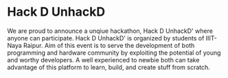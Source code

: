 # Hack D UnhackD 

 We are proud to announce a unqiue hackathon, Hack D UnhackD' where anyone can participate. Hack D UnhackD' is organized by students of IIIT-Naya Raipur. Aim of this event is to serve the development of both programming and hardware community by exploiting the potential of young and worthy developers. A well experienced to newbie both can take advantage of this platform to learn, build, and create stuff from scratch.

